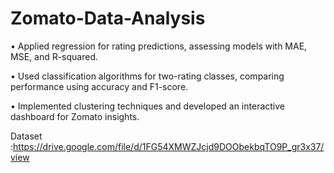 # Zomato-Data-Analysis

•	Applied regression for rating predictions, assessing models with MAE, MSE, and R-squared.

•	Used classification algorithms for two-rating classes, comparing performance using accuracy and F1-score.

•	Implemented clustering techniques and developed an interactive dashboard for Zomato insights.

Dataset :https://drive.google.com/file/d/1FG54XMWZJcjd9DOObekbqTO9P_gr3x37/view 

